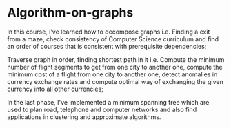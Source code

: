# Algorithm-on-graphs
In this course, i've learned how to decompose graphs i.e. Finding a exit from a maze, check consistency of Computer Science curriculum and find an order of courses that is consistent with prerequisite dependencies; 

Traverse graph in order, finding shortest path in it i.e. Compute the minimum number of flight segments to get from one city to another one, compute the minimum cost of a flight from one city to another one, detect anomalies in currency exchange rates and compute optimal way of exchanging the given currency into all other currencies;

In the last phase, I've implemented a minimum spanning tree which are used to plan road, telephone and computer networks and also find applications in clustering and approximate algorithms.
